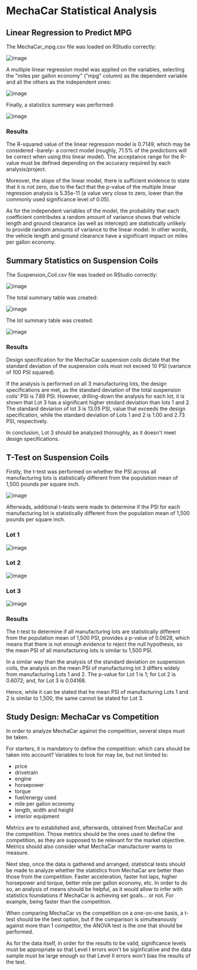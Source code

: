 # MechaCar Statistical Analysis

## Linear Regression to Predict MPG

The MechaCar_mpg.csv file was loaded on RStudio correctly:

![image](https://user-images.githubusercontent.com/113773420/231843552-da60eed5-9103-49cc-89a5-59ba871c2bf5.png)


A multiple linear regression model was applied on the variables, selecting the "miles per gallon economy" ("mpg" column) as the dependent variable and all the others as the independent ones:

![image](https://user-images.githubusercontent.com/113773420/231844473-02e2d780-979b-49e8-bcce-1f2085eebc77.png)


Finally, a statistics summary was performed:

![image](https://user-images.githubusercontent.com/113773420/231844843-d56e2c75-62a4-4146-b05c-31232f052efe.png)


### Results

The R-squared value of the linear regression model is 0.7149, which may be considered -barely- a correct model (roughly, 71.5% of the predictions will be correct when using this linear model). The acceptance range for the R-value must be defined depending on the accuracy required by each analysis/project.  

Moreover, the slope of the linear model, there is sufficient evidence to state that it is not zero, due to the fact that the p-value of the multiple linear regression analysis is 5.35e-11 (a value very close to zero, lower than the commonly used significance level of 0.05).

As for the independent variables of the model, the probability that each coefficient contributes a random amount of variance shows that vehicle length and ground clearance (as well as intercept) are statistically unlikely to provide random amounts of variance to the linear model. In other words, the vehicle length and ground clearance have a significant impact on miles per gallon economy.


## Summary Statistics on Suspension Coils

The Suspension_Coil.csv file was loaded on RStudio correctly:

![image](https://user-images.githubusercontent.com/113773420/231850044-d6adf4b9-4919-4a04-8f4e-600664feec50.png)

The total summary table was created:

![image](https://user-images.githubusercontent.com/113773420/231855129-267f7b39-995c-4b5a-b477-fd63bcbd4708.png)


The lot summary table was created:

![image](https://user-images.githubusercontent.com/113773420/231854278-1ea05ca1-4b56-4562-aa55-3a65fc20aac1.png)


### Results

Design specification for the MechaCar suspension coils dictate that the standard deviation of the suspension coils must not exceed 10 PSI (variance of 100 PSI squared).

If the analysis is performed on all 3 manufacturing lots, the design specifications are met, as the standard deviation of the total suspension coils' PSI is 7.89 PSI.
However, drilling-down the analysis for each lot, it is shown that Lot 3 has a significant higher stndard deviation than lots 1 and 2. The standard deviarion of lot 3 is 13.05 PSI, value that exceeds the design specification, while the standard deviation of Lots 1 and 2 is 1.00 and 2.73 PSI, respectively.

In conclusion, Lot 3 should be analyzed thoroughly, as it doesn't meet design specifications.



## T-Test on Suspension Coils

Firstly, the t-test was performed on whether the PSI across all manufacturing lots is statistically different from the population mean of 1,500 pounds per square inch.

![image](https://user-images.githubusercontent.com/113773420/231870291-93f6b3ed-5978-4328-a6af-9810f843b5fc.png)


Afterwads, additional t-tests were made to determine if the PSI for each manufacturing lot is statistically different from the population mean of 1,500 pounds per square inch.

### Lot 1

![image](https://user-images.githubusercontent.com/113773420/231871858-c4b8a26c-1e98-4978-8a28-14f032c6f2ff.png)


### Lot 2

![image](https://user-images.githubusercontent.com/113773420/231871968-238a0a6c-170a-4333-8e03-db5017825a33.png)


### Lot 3

![image](https://user-images.githubusercontent.com/113773420/231872149-64d524cf-aa4e-4661-b1fa-2829db04cd48.png)


### Results

The t-test to determine if all manufacturing lots are statistically different from the population mean of 1,500 PSI, provides a p-value of 0.0628, which means that there is not enough evidence to reject the null hypothesis, so the mean PSI of all manufacturing lots is similar tu 1,500 PSI.

In a similar way than the analysis of the standard deviation on suspension coils, the analysis on the mean PSI of manufacturing lot 3 differs widely from manufacturing Lots 1 and 2. The p-value for Lot 1 is 1; for Lot 2 is 0.6072; and, for Lot 3 is 0.04168.

Hence, while it can be stated that he mean PSI of manufacturing Lots 1 and 2 is similar to 1,500, the same cannot be stated for Lot 3.


## Study Design: MechaCar vs Competition

In order to analyze MechaCar against the competition, several steps must be taken.

For starters, it is mandatory to define the competition: which cars should be taken into account? Variables to look for may be, but not limited to:
* price
* drivetrain
* engine
* horsepower
* torque
* fuel/energy used
* mile per gallon economy
* length, width and height
* interior equipment

Metrics are to established and, afterwards, obtained from MechaCar and the competition. Those metrics should be the ones used to define the competition, as they are supposed to be relevant for the market objective. Metrics should also consider what MechaCar manufacturer wants to measure.

Next step, once the data is gathered and arranged, statistical tests should be made to analyze whether the statistics from MechaCar are better than those from the competition. Faster acceleration, faster hot laps, higher horsepower and torque, better mile per gallon economy, etc. In order to do so, an analysis of means should be helpful, as it would allow to infer with statistics foundations if MechaCar is achieving set goals... or not. For example, being faster than the competition.

When comparing MechaCar vs the competition on a one-on-one basis, a t-test should be the best option, but if the comparison is simulteanously against more than 1 competitor, the ANOVA test is the one that should be performed.

As for the data itself, in order for the results to be valid, significance levels must be appropriate so that Level I errors won't be siginficative and the data sample must be large enough so that Level II errors won't bias the results of the test.
